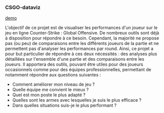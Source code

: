 
### CSGO-dataviz

[demo](https://ggoupy.github.io/csgo-dataviz/)
  
L'objectif de ce projet est de visualiser les performances d'un joueur sur le jeu en ligne Counter-Strike : Global Offensive. De nombreux outils sont déjà à disposition pour répondre à ce besoin. Cependant, la majorité ne propose pas (ou peu) de comparaisons entre les différents joueurs de la partie et ne permettent pas d'analyser les performances par round. Ainsi, ce projet a pour but particulier de répondre à ces deux nécessités : des analyses plus détaillées sur l'ensemble d'une partie et des comparaisons entre les joueurs. Il apportera des outils, pouvant être utiles pour des joueurs occasionnels comme pour des équipes professionnelles, permettant de notamment répondre aux questions suivantes : 
- Comment améliorer mon niveau de jeu ?
- Quelle équipe me convient le mieux ?
- Quel est mon poste le plus adapté ?
- Quelles sont les armes avec lesquelles je suis le plus efficace ?
- Dans quelles situations suis-je le plus performant ?